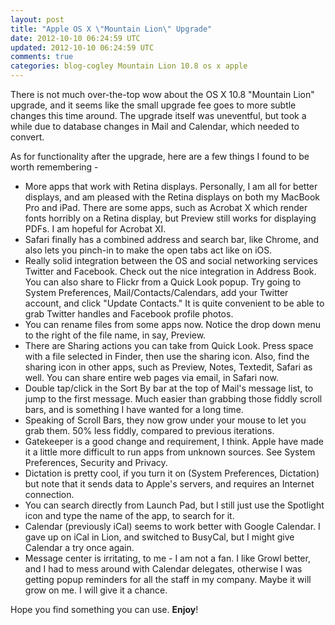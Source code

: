 ```yaml
---           
layout: post
title: "Apple OS X \"Mountain Lion\" Upgrade"
date: 2012-10-10 06:24:59 UTC
updated: 2012-10-10 06:24:59 UTC
comments: true
categories: blog-cogley Mountain Lion 10.8 os x apple
---
```

 

There is not much over-the-top wow about the OS X 10.8 "Mountain Lion" upgrade, and it seems like the small upgrade fee goes to more subtle changes this time around. The upgrade itself was uneventful, but took a while due to database changes in Mail and Calendar, which needed to convert.


As for functionality after the upgrade, here are a few things I found to be worth remembering - 

- More apps that work with Retina displays. Personally, I am all for better displays, and am pleased with the Retina displays on both my MacBook Pro and iPad. There are some apps, such as Acrobat X which render fonts horribly on a Retina display, but Preview still works for displaying PDFs. I am hopeful for Acrobat XI.
- Safari finally has a combined address and search bar, like Chrome, and also lets you pinch-in to make the open tabs act like on iOS. 
- Really solid integration between the OS and social networking services Twitter and Facebook. Check out the nice integration in Address Book. You can also share to Flickr from a Quick Look popup. Try going to System Preferences, Mail/Contacts/Calendars, add your Twitter account, and click "Update Contacts." It is quite convenient to be able to grab Twitter handles and Facebook profile photos. 
- You can rename files from some apps now. Notice the drop down menu to the right of the file name, in say, Preview.
- There are Sharing actions you can take from Quick Look. Press space with a file selected in Finder, then use the sharing icon. Also, find the sharing icon in other apps, such as Preview, Notes, Textedit, Safari as well. You can share entire web pages via email, in Safari now. 
- Double tap/click in the Sort By bar at the top of Mail's message list, to jump to the first message. Much easier than grabbing those fiddly scroll bars, and is something I have wanted for a long time. 
- Speaking of Scroll Bars, they now grow under your mouse to let you grab them. 50% less fiddly, compared to previous iterations. 
- Gatekeeper is a good change and requirement, I think. Apple have made it a little more difficult to run apps from unknown sources. See System Preferences, Security and Privacy. 
- Dictation is pretty cool, if you turn it on (System Preferences, Dictation) but note that it sends data to Apple's servers, and requires an Internet connection. 
- You can search directly from Launch Pad, but I still just use the Spotlight icon and type the name of the app, to search for it. 
- Calendar (previously iCal) seems to work better with Google Calendar. I gave up on iCal in Lion, and switched to BusyCal, but I might give Calendar a try once again. 
- Message center is irritating, to me - I am not a fan. I like Growl better, and I had to mess around with Calendar delegates, otherwise I was getting popup reminders for all the staff in my company. Maybe it will grow on me. I will give it a chance. 

Hope you find something you can use. **Enjoy**!

